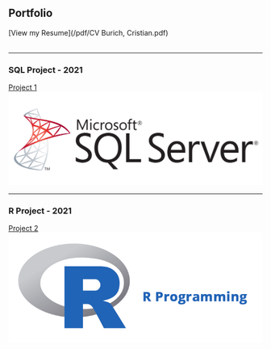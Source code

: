 ## Portfolio

 [View my Resume](/pdf/CV Burich, Cristian.pdf)
 <br><br>
 
---

### SQL Project - 2021

[Project 1](/sample_page)
<img src="images/1768.sql_logo.png?raw=true"/>

---

### R Project - 2021

[Project 2 ]()
<img src="images/cover.png?raw=true"/>



